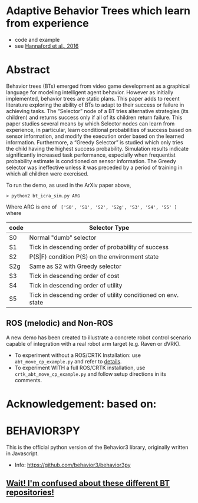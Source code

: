 # Adaptive Behavior Trees which learn from experience
 - code and example
 - see [Hannaford et al., 2016](https://arxiv.org/pdf/1606.09219.pdf)

# Abstract 

Behavior trees (BTs) emerged from video game development as a graphical language for modeling
intelligent agent behavior. However as initially implemented, behavior trees are static plans. This paper adds
to recent literature exploring the ability of BTs to adapt to their success or failure in achieving tasks. The
“Selector” node of a BT tries alternative strategies (its children) and returns success only if all of its children
return failure. This paper studies several means by which Selector nodes can learn from experience, in
particular, learn conditional probabilities of success based on sensor information, and modify the execution
order based on the learned information. Furthermore, a “Greedy Selector” is studied which only tries the child
having the highest success probability. Simulation results indicate significantly increased task performance,
especially when frequentist probability estimate is conditioned on sensor information. The Greedy selector
was ineffective unless it was preceded by a period of training in which all children were exercised.
 
 
To run the demo, as used in the ArXiv paper above, 

```
> python2 bt_icra_sim.py ARG
```
Where ARG is one of ` ['S0', 'S1', 'S2', 'S2g', 'S3', 'S4', 'S5' ]` where 


code | Selector Type
-----|--------------
S0 | Normal "dumb" selector
S1 | Tick in descending order of probability of success
S2 | P(S\|F) condition P(S) on the environment state
S2g | Same as S2 with Greedy selector
S3 | Tick in descending order of cost
S4 | Tick in descending order of utility
S5 | Tick in descending order of utility conditioned on env. state

## ROS (melodic) and Non-ROS
A new demo has been created to illustrate a concrete robot control scenario capable of integration with a real robot arm target (e.g. Raven or dVRK).    
-  To experiment without a ROS/CRTK Installation:  use `abt_move_cp_example.py` and refer to [details](docs/arm_example_for_CRTK.md).
- To experiment WITH a full ROS/CRTK installation, use `crtk_abt_move_cp_example.py`
and follow setup directions in its comments. 

# Acknowledgement: based on: 


# BEHAVIOR3PY

This is the official python version of the Behavior3 library, originally written in Javascript.

- Info: https://github.com/behavior3/behavior3py


## [Wait!  I'm confused about these different BT repositories!](https://github.com/collaborative-robotics/ABT/blob/main/wait_im_confused.md)


